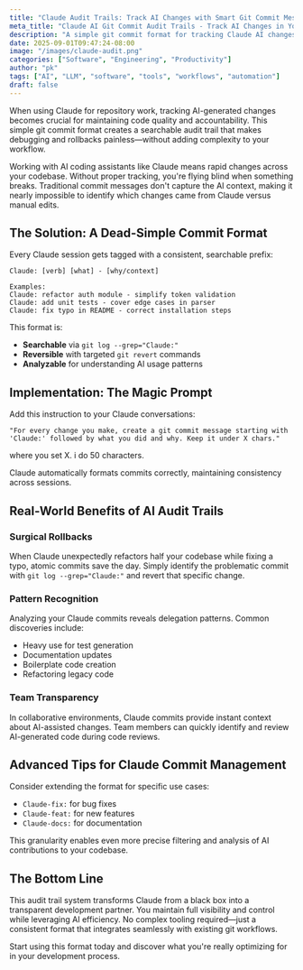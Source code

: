 ```yaml
---
title: "Claude Audit Trails: Track AI Changes with Smart Git Commit Messages"
meta_title: "Claude AI Git Commit Audit Trails - Track AI Changes in Your Codebase"
description: "A simple git commit format for tracking Claude AI changes in your codebase. Create searchable audit trails that make debugging and rollbacks painless."
date: 2025-09-01T09:47:24-08:00
image: "/images/claude-audit.png"
categories: ["Software", "Engineering", "Productivity"]
author: "pk"
tags: ["AI", "LLM", "software", "tools", "workflows", "automation"]
draft: false
---
```



When using Claude for repository work, tracking AI-generated changes becomes crucial for maintaining code quality and accountability. This simple git commit format creates a searchable audit trail that makes debugging and rollbacks painless—without adding complexity to your workflow.

Working with AI coding assistants like Claude means rapid changes across your codebase. Without proper tracking, you're flying blind when something breaks. Traditional commit messages don't capture the AI context, making it nearly impossible to identify which changes came from Claude versus manual edits.

## The Solution: A Dead-Simple Commit Format

Every Claude session gets tagged with a consistent, searchable prefix:

```
Claude: [verb] [what] - [why/context]

Examples:
Claude: refactor auth module - simplify token validation
Claude: add unit tests - cover edge cases in parser
Claude: fix typo in README - correct installation steps
```

This format is:
- **Searchable** via `git log --grep="Claude:"`
- **Reversible** with targeted `git revert` commands
- **Analyzable** for understanding AI usage patterns

## Implementation: The Magic Prompt

Add this instruction to your Claude conversations:

```
"For every change you make, create a git commit message starting with 'Claude:' followed by what you did and why. Keep it under X chars."
```
where you set X. i do 50 characters.

Claude automatically formats commits correctly, maintaining consistency across sessions.

## Real-World Benefits of AI Audit Trails

### Surgical Rollbacks
When Claude unexpectedly refactors half your codebase while fixing a typo, atomic commits save the day. Simply identify the problematic commit with `git log --grep="Claude:"` and revert that specific change.

### Pattern Recognition
Analyzing your Claude commits reveals delegation patterns. Common discoveries include:
- Heavy use for test generation
- Documentation updates
- Boilerplate code creation
- Refactoring legacy code

### Team Transparency
In collaborative environments, Claude commits provide instant context about AI-assisted changes. Team members can quickly identify and review AI-generated code during code reviews.

## Advanced Tips for Claude Commit Management

Consider extending the format for specific use cases:
- `Claude-fix:` for bug fixes
- `Claude-feat:` for new features
- `Claude-docs:` for documentation

This granularity enables even more precise filtering and analysis of AI contributions to your codebase.

## The Bottom Line

This audit trail system transforms Claude from a black box into a transparent development partner. You maintain full visibility and control while leveraging AI efficiency. No complex tooling required—just a consistent format that integrates seamlessly with existing git workflows.

Start using this format today and discover what you're really optimizing for in your development process.